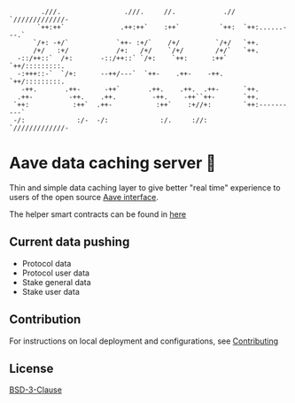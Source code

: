 ```
        .///.                .///.     //.            .//  `/////////////-
       `++:++`              .++:++`    :++`          `++:  `++:......---.`
      `/+: -+/`            `++- :+/`    /+/         `/+/   `++.
      /+/   :+/            /+:   /+/    `/+/        /+/`   `++.
  -::/++::`  /+:       -::/++::` `/+:    `++:      :++`    `++/:::::::::.
  -:+++::-`  `/+:      --++/---`  `++-    .++-    -++.     `++/:::::::::.
   -++.       .++-      -++`       .++.    .++.  .++-      `++.
  .++-         -++.    .++.         -++.    -++``++-       `++.
 `++:           :++`  .++-           :++`    :+//+:        `++:----------`
 -/:             :/-  -/:             :/.     ://:         `/////////////-
```

# Aave data caching server :ghost:

Thin and simple data caching layer to give better "real time" experience to users of the open source [Aave interface](https://github.com/aave/aave-client-v2).

The helper smart contracts can be found in [here](https://github.com/aave/protocol-v2/tree/master/contracts/misc)

## Current data pushing

- Protocol data
- Protocol user data
- Stake general data
- Stake user data

## Contribution

For instructions on local deployment and configurations, see [Contributing](./CONTRIBUTING.md)

## License

[BSD-3-Clause](./LICENSE.md)
